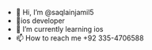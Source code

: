 - 👋 Hi, I’m @saqlainjamil5
- 👀ios developer 
- 🌱 I’m currently learning ios
- 📫 How to reach me +92 335-4706588

<!---
saqlainjamil5/saqlainjamil5 is a ✨ special ✨ repository because its `README.md` (this file) appears on your GitHub profile.
You can click the Preview link to take a look at your changes.
--->
